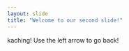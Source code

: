 ```yaml
---
layout: slide
title: "Welcome to our second slide!"
---
```

kaching!
Use the left arrow to go back!
